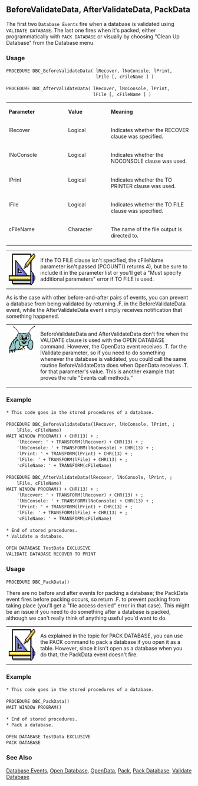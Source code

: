 ## BeforeValidateData, AfterValidateData, PackData

The first two `Database Events` fire when a database is validated using `VALIDATE DATABASE`. The last one fires when it's packed, either programmatically with `PACK DATABASE` or visually by choosing "Clean Up Database" from the Database menu.

### Usage

```foxpro
PROCEDURE DBC_BeforeValidateData( lRecover, lNoConsole, lPrint,
                                  lFile [, cFileName ] )

PROCEDURE DBC_AfterValidateData( lRecover, lNoConsole, lPrint,
                                 lFile [, cFileName ] )
```
<table>
<tr>
  <td width="32%" valign="top">
  <p><b>Parameter</b></p>
  </td>
  <td width="23%" valign="top">
  <p><b>Value</b></p>
  </td>
  <td width="45%" valign="top">
  <p><b>Meaning</b></p>
  </td>
 </tr>
<tr>
  <td width="32%" valign="top">
  <p>lRecover</p>
  </td>
  <td width="23%" valign="top">
  <p>Logical</p>
  </td>
  <td width="45%" valign="top">
  <p>Indicates whether the RECOVER clause was specified.</p>
  </td>
 </tr>
<tr>
  <td width="32%" valign="top">
  <p>lNoConsole</p>
  </td>
  <td width="23%" valign="top">
  <p>Logical</p>
  </td>
  <td width="45%" valign="top">
  <p>Indicates whether the NOCONSOLE clause was used.</p>
  </td>
 </tr>
<tr>
  <td width="32%" valign="top">
  <p>lPrint</p>
  </td>
  <td width="23%" valign="top">
  <p>Logical</p>
  </td>
  <td width="45%" valign="top">
  <p>Indicates whether the TO PRINTER clause was used.</p>
  </td>
 </tr>
<tr>
  <td width="32%" valign="top">
  <p>lFile</p>
  </td>
  <td width="23%" valign="top">
  <p>Logical</p>
  </td>
  <td width="45%" valign="top">
  <p>Indicates whether the TO FILE clause was specified.</p>
  </td>
 </tr>
<tr>
  <td width="32%" valign="top">
  <p>cFileName</p>
  </td>
  <td width="23%" valign="top">
  <p>Character</p>
  </td>
  <td width="45%" valign="top">
  <p>The name of the file output is directed to.</p>
  </td>
 </tr>
</table>

<table>
<tr>
  <td width="17%" valign="top">
<img width="95" height="94" src="design.gif">
  </td>
  <td width="83%">
  <p>If the TO FILE clause isn't specified, the cFileName parameter isn't passed (PCOUNT() returns 4), but be sure to include it in the parameter list or you'll get a &quot;Must specify additional parameters&quot; error if TO FILE is used.</p>
  </td>
 </tr>
</table>

As is the case with other before-and-after pairs of events, you can prevent a database from being validated by returning .F. in the BeforeValidateData event, while the AfterValidateData event simply receives notification that something happened.

<table>
<tr>
  <td width="17%" valign="top">
<img width="95" height="77" src="bug.gif">
  </td>
  <td width="83%">
  <p>BeforeValidateData and AfterValidateData don't fire when the VALIDATE clause is used with the OPEN DATABASE command. However, the OpenData event receives .T. for the lValidate parameter, so if you need to do something whenever the database is validated, you could call the same routine BeforeValidateData does when OpenData receives .T. for that parameter's value. This is another example that proves the rule &quot;Events call methods.&quot;</p>
  </td>
 </tr>
</table>

### Example

```foxpro
* This code goes in the stored procedures of a database.

PROCEDURE DBC_BeforeValidateData(lRecover, lNoConsole, lPrint, ;
    lFile, cFileName)
WAIT WINDOW PROGRAM() + CHR(13) + ;
    'lRecover: ' + TRANSFORM(lRecover) + CHR(13) + ;
    'lNoConsole: ' + TRANSFORM(lNoConsole) + CHR(13) + ;
    'lPrint: ' + TRANSFORM(lPrint) + CHR(13) + ;
    'lFile: ' + TRANSFORM(lFile) + CHR(13) + ;
    'cFileName: ' + TRANSFORM(cFileName)

PROCEDURE DBC_AfterValidateData(lRecover, lNoConsole, lPrint, ;
    lFile, cFileName)
WAIT WINDOW PROGRAM() + CHR(13) + ;
    'lRecover: ' + TRANSFORM(lRecover) + CHR(13) + ;
    'lNoConsole: ' + TRANSFORM(lNoConsole) + CHR(13) + ;
    'lPrint: ' + TRANSFORM(lPrint) + CHR(13) + ;
    'lFile: ' + TRANSFORM(lFile) + CHR(13) + ;
    'cFileName: ' + TRANSFORM(cFileName)

* End of stored procedures.
* Validate a database.

OPEN DATABASE TestData EXCLUSIVE
VALIDATE DATABASE RECOVER TO PRINT
```
### Usage

```foxpro
PROCEDURE DBC_PackData()
```

There are no before and after events for packing a database; the PackData event fires before packing occurs, so return .F. to prevent packing from taking place (you'll get a "file access denied" error in that case). This might be an issue if you need to do something after a database is packed, although we can't really think of anything useful you'd want to do.

<table>
<tr>
  <td width="17%" valign="top">
<img width="95" height="94" src="design.gif">
  </td>
  <td width="83%">
  <p>As explained in the topic for PACK DATABASE, you can use the PACK command to pack a database if you open it as a table. However, since it isn't open as a database when you do that, the PackData event doesn't fire.</p>
  </td>
 </tr>
</table>

### Example

```foxpro
* This code goes in the stored procedures of a database.

PROCEDURE DBC_PackData()
WAIT WINDOW PROGRAM()

* End of stored procedures.
* Pack a database.

OPEN DATABASE TestData EXCLUSIVE
PACK DATABASE
```
### See Also

[Database Events](s4g900.md), [Open Database](s4g316.md), [OpenData](s4g861.md), [Pack](s4g073.md), [Pack Database](s4g318.md), [Validate Database](s4g319.md)